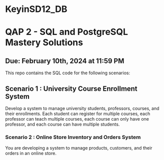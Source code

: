 # KeyinSD12_DB

# QAP 2 - SQL and PostgreSQL Mastery Solutions
## Due: February 10th, 2024 at 11:59 PM

This repo contains the SQL code for the following scenarios:

## Scenario 1 :  University Course Enrollment System
Develop a system to manage university students, professors, courses, and their enrollments. Each student can register for multiple courses, each professor can teach multiple courses, each course can only have one professor, and each course can have multiple students.

### Scenario 2 : Online Store Inventory and Orders System
You are developing a system to manage products, customers, and their orders in an online store.

